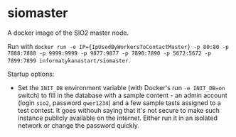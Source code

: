 # siomaster

A docker image of the SIO2 master node.

Run with `docker run -e IP={IpUsedByWorkersToContactMaster} -p 80:80 -p 7888:7888 -p 9999:9999 -p 9877:9877 -p 7890:7890 -p 5672:5672 -p 7899:7899 informatykanastart/siomaster`.

Startup options:
* Set the `INIT_DB` environment variable (with Docker's run `-e INIT_DB=on` switch) to fill in the database with a sample content - an admin account (login `sio2`, password `qwer1234`) and a few sample tasts assigned to a test contest. It goes withouh saying that it's not secure to make such instance publicly available on the internet. Either run it in an isolated network or change the password quickly.


